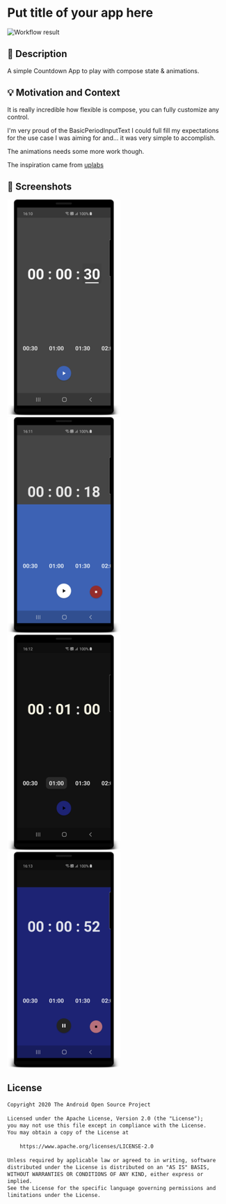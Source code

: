 # Put title of your app here

<!--- Replace <OWNER> with your Github Username and <REPOSITORY> with the name of your repository. -->
<!--- You can find both of these in the url bar when you open your repository in github. -->
![Workflow result](https://github.com/atorresveiga/android-dev-challenge-compose-countdown/workflows/Check/badge.svg)


## :scroll: Description
<!--- Describe your app in one or two sentences -->
A simple Countdown App to play with compose state & animations. 

## :bulb: Motivation and Context
<!--- Optionally point readers to interesting parts of your submission. -->
<!--- What are you especially proud of? -->

It is really incredible how flexible is compose, you can fully customize any control. 

I'm very proud of the BasicPeriodInputText I could full fill my expectations for the use case I was aiming for and... it was very simple to accomplish.

The animations needs some more work though.

The inspiration came from [uplabs](https://www.uplabs.com/posts/countdown-timer-page-animation)

## :camera_flash: Screenshots
<!-- You can add more screenshots here if you like -->
<img src="/results/screenshot_1.png" width="260">&emsp;<img src="/results/screenshot_2.png" width="260">
<img src="/results/screenshot_3.png" width="260">&emsp;<img src="/results/screenshot_4.png" width="260">

## License
```
Copyright 2020 The Android Open Source Project

Licensed under the Apache License, Version 2.0 (the "License");
you may not use this file except in compliance with the License.
You may obtain a copy of the License at

    https://www.apache.org/licenses/LICENSE-2.0

Unless required by applicable law or agreed to in writing, software
distributed under the License is distributed on an "AS IS" BASIS,
WITHOUT WARRANTIES OR CONDITIONS OF ANY KIND, either express or implied.
See the License for the specific language governing permissions and
limitations under the License.
```

